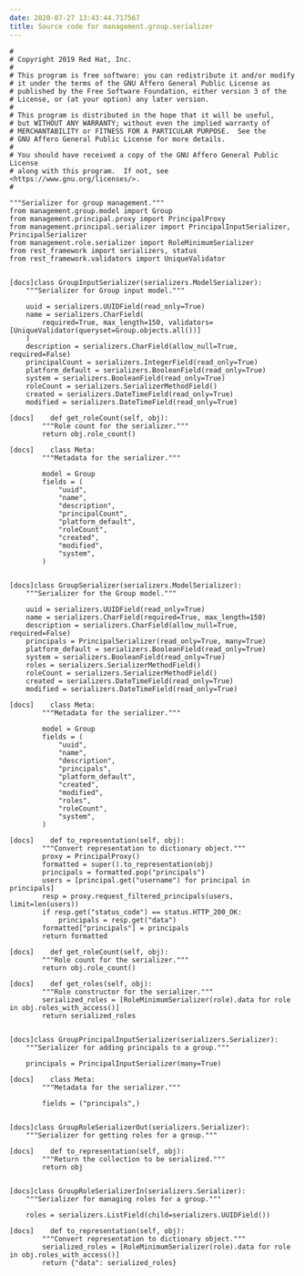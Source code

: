 ```yaml
---
date: 2020-07-27 13:43:44.717567
title: Source code for management.group.serializer
---
```


<div class="highlight">

    #
    # Copyright 2019 Red Hat, Inc.
    #
    # This program is free software: you can redistribute it and/or modify
    # it under the terms of the GNU Affero General Public License as
    # published by the Free Software Foundation, either version 3 of the
    # License, or (at your option) any later version.
    #
    # This program is distributed in the hope that it will be useful,
    # but WITHOUT ANY WARRANTY; without even the implied warranty of
    # MERCHANTABILITY or FITNESS FOR A PARTICULAR PURPOSE.  See the
    # GNU Affero General Public License for more details.
    #
    # You should have received a copy of the GNU Affero General Public License
    # along with this program.  If not, see <https://www.gnu.org/licenses/>.
    #
    
    """Serializer for group management."""
    from management.group.model import Group
    from management.principal.proxy import PrincipalProxy
    from management.principal.serializer import PrincipalInputSerializer, PrincipalSerializer
    from management.role.serializer import RoleMinimumSerializer
    from rest_framework import serializers, status
    from rest_framework.validators import UniqueValidator
    
    
    [docs]class GroupInputSerializer(serializers.ModelSerializer):
        """Serializer for Group input model."""
    
        uuid = serializers.UUIDField(read_only=True)
        name = serializers.CharField(
            required=True, max_length=150, validators=[UniqueValidator(queryset=Group.objects.all())]
        )
        description = serializers.CharField(allow_null=True, required=False)
        principalCount = serializers.IntegerField(read_only=True)
        platform_default = serializers.BooleanField(read_only=True)
        system = serializers.BooleanField(read_only=True)
        roleCount = serializers.SerializerMethodField()
        created = serializers.DateTimeField(read_only=True)
        modified = serializers.DateTimeField(read_only=True)
    
    [docs]    def get_roleCount(self, obj):
            """Role count for the serializer."""
            return obj.role_count()
    
    [docs]    class Meta:
            """Metadata for the serializer."""
    
            model = Group
            fields = (
                "uuid",
                "name",
                "description",
                "principalCount",
                "platform_default",
                "roleCount",
                "created",
                "modified",
                "system",
            )
    
    
    [docs]class GroupSerializer(serializers.ModelSerializer):
        """Serializer for the Group model."""
    
        uuid = serializers.UUIDField(read_only=True)
        name = serializers.CharField(required=True, max_length=150)
        description = serializers.CharField(allow_null=True, required=False)
        principals = PrincipalSerializer(read_only=True, many=True)
        platform_default = serializers.BooleanField(read_only=True)
        system = serializers.BooleanField(read_only=True)
        roles = serializers.SerializerMethodField()
        roleCount = serializers.SerializerMethodField()
        created = serializers.DateTimeField(read_only=True)
        modified = serializers.DateTimeField(read_only=True)
    
    [docs]    class Meta:
            """Metadata for the serializer."""
    
            model = Group
            fields = (
                "uuid",
                "name",
                "description",
                "principals",
                "platform_default",
                "created",
                "modified",
                "roles",
                "roleCount",
                "system",
            )
    
    [docs]    def to_representation(self, obj):
            """Convert representation to dictionary object."""
            proxy = PrincipalProxy()
            formatted = super().to_representation(obj)
            principals = formatted.pop("principals")
            users = [principal.get("username") for principal in principals]
            resp = proxy.request_filtered_principals(users, limit=len(users))
            if resp.get("status_code") == status.HTTP_200_OK:
                principals = resp.get("data")
            formatted["principals"] = principals
            return formatted
    
    [docs]    def get_roleCount(self, obj):
            """Role count for the serializer."""
            return obj.role_count()
    
    [docs]    def get_roles(self, obj):
            """Role constructor for the serializer."""
            serialized_roles = [RoleMinimumSerializer(role).data for role in obj.roles_with_access()]
            return serialized_roles
    
    
    [docs]class GroupPrincipalInputSerializer(serializers.Serializer):
        """Serializer for adding principals to a group."""
    
        principals = PrincipalInputSerializer(many=True)
    
    [docs]    class Meta:
            """Metadata for the serializer."""
    
            fields = ("principals",)
    
    
    [docs]class GroupRoleSerializerOut(serializers.Serializer):
        """Serializer for getting roles for a group."""
    
    [docs]    def to_representation(self, obj):
            """Return the collection to be serialized."""
            return obj
    
    
    [docs]class GroupRoleSerializerIn(serializers.Serializer):
        """Serializer for managing roles for a group."""
    
        roles = serializers.ListField(child=serializers.UUIDField())
    
    [docs]    def to_representation(self, obj):
            """Convert representation to dictionary object."""
            serialized_roles = [RoleMinimumSerializer(role).data for role in obj.roles_with_access()]
            return {"data": serialized_roles}

</div>
